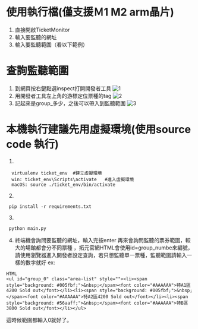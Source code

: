 # 使用執行檔(僅支援Ｍ1 M2 arm晶片)
1. 直接開啟TicketMonitor
2. 輸入要監聽的網址
3. 輸入要監聽範圍（看以下範例）

# 查詢監聽範圍
1. 到網頁按右鍵點選inspect打開開發者工具
![1]()
2. 用開發者工具左上角的游標定位票種的tag
![2]()
3. 記起來是group_多少，之後可以帶入到監聽範圍
![3]()


# 本機執行建議先用虛擬環境(使用source code 執行)
1.
```
  virtualenv ticket_env  #建立虛擬環境
  win: ticket_env\Scripts\activate   #進入虛擬環境
  macOS: source ./ticket_env/bin/activate
```
2.
```
 pip install -r requirements.txt
```

3.
```
 python main.py
```

4. 終端機會詢問要監聽的網址，輸入完按enter
再來會詢問監聽的票券範圍，較大的場館都會分不同票種 ，拓元官網HTML會使用id=group_numbe來編號，請使用瀏覽器進入開發者設定查詢，若只想監聽單一票種，監聽範圍請輸入一樣的數字就好
ex:
```
HTML
<ul id="group_0" class="area-list" style=""><li><span style="background: #005fbf;">&nbsp;</span><font color="#AAAAAA">特A1區4200 Sold out</font></li><li><span style="background: #005fbf;">&nbsp;</span><font color="#AAAAAA">特A2區4200 Sold out</font></li><li><span style="background: #56aaff;">&nbsp;</span><font color="#AAAAAA">特B區3800 Sold out</font></li></ul>
```
這時候範圍都輸入0就好了。

